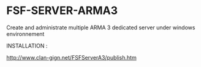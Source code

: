 FSF-SERVER-ARMA3
================

Create and administrate multiple  ARMA 3 dedicated server under windows environnement

INSTALLATION :

http://www.clan-gign.net/FSFServerA3/publish.htm
